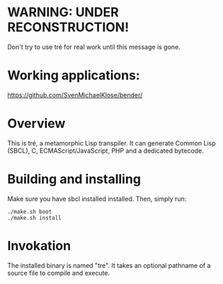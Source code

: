 # WARNING: UNDER RECONSTRUCTION!

Don't try to use tré for real work until this message is gone.

# Working applications:

https://github.com/SvenMichaelKlose/bender/

# Overview

This is tré, a metamorphic Lisp transpiler.  It can generate
Common Lisp (SBCL), C, ECMAScript/JavaScript, PHP and a
dedicated bytecode.


# Building and installing

Make sure you have sbcl installed installed.  Then, simply run:

```
./make.sh boot
./make.sh install
```


# Invokation

The installed binary is named "tre". It takes an optional pathname
of a source file to compile and execute.

